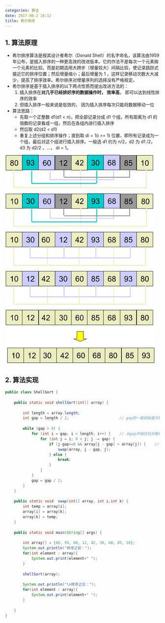 ```yaml
---
categories: 算法
date: 2017-06-2 16:12
title: 希尔排序
---
```




## 1. 算法原理

- 希尔排序算法是按其设计者希尔（Donald Shell）的名字命名，该算法由1959年公布，是插入排序的一种更高效的改进版本。它的作法不是每次一个元素挨一个元素的比较。而是初期选用大跨步（增量较大）间隔比较，使记录跳跃式接近它的排序位置；然后增量缩小；最后增量为 1 ，这样记录移动次数大大减少，提高了排序效率。希尔排序对增量序列的选择没有严格规定。
- 希尔排序是基于插入排序的以下两点性质而提出改进方法的：
  1. 插入排序在**对几乎已经排好序的数据操作时， 效率高**， 即可以达到线性排序的效率
  2. 但插入排序一般来说是低效的， 因为插入排序每次只能将数据移动一位
- 算法思路：
  - 先取一个正整数 d1(d1 < n)，把全部记录分成 d1 个组，所有距离为 d1 的倍数的记录看成一组，然后在各组内进行插入排序
  - 然后取 d2(d2 < d1)
  - 重复上述分组和排序操作；直到取 di = 1(i >= 1) 位置，即所有记录成为一个组，最后对这个组进行插入排序。一般选 d1 约为 n/2，d2 为 d1 /2， d3 为 d2/2 ，…， di = 1。


<!-- more -->

![shell-sort-step1.1](shell_sort/shell-sort-step1.1.png)

![shell-sort-step1.2](shell_sort/shell-sort-step1.2.png)

![shell-sort-step2.1](shell_sort/shell-sort-step2.1.png)

![shell-sort-step2.2](shell_sort/shell-sort-step2.2.png)

![shell-sort-step3](shell_sort/shell-sort-step3.png)




## 2. 算法实现

```java
public class ShellSort {

    public static void shellSort(int[] array) {

        int length = array.length;
        int gap = length / 2;                       // gap的一般初始值为length / 2;

        while (gap > 0) {
            for (int i = gap; i < length; i++) {    // 从gap开始往后对每组进行排序
                for (int j = i; 0 < j; j -= gap) {
                    if (j-gap>=0 && array[j - gap] > array[j]) {    // 同组内比较后交换
                        swap(array, j - gap, j);
                    } else {
                        break;
                    }
                }
            }
            gap = gap / 2;
        }
    }

    public static void  swap(int[] array, int i,int k) {
        int temp = array[i];
        array[i] = array[k];
        array[k] = temp;
    }

    public static void main(String[] args) {

        int array[] = {80, 93, 60, 12, 42, 30, 68, 85, 10};
        System.out.println("排序之前：");
        for(int element : array){
            System.out.print(element+" ");
        }

        shellSort(array);

        System.out.println("\n排序之后：");
        for(int element : array){
            System.out.print(element+" ");
        }

    }
}
```





